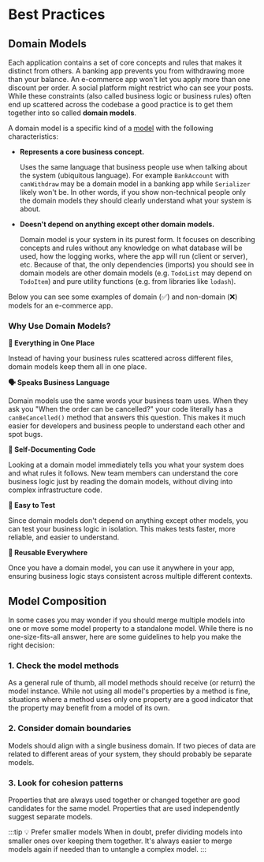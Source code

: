 # Best Practices

## Domain Models

Each application contains a set of core concepts and rules that makes it distinct from others. A banking app prevents you from withdrawing more than your balance. An e-commerce app won't let you apply more than one discount per order. A social platform might restrict who can see your posts. While these constraints (also called business logic or business rules) often end up scattered across the codebase a good practice is to get them together into so called **domain models**.

A domain model is a specific kind of a [model](/docs/model/index#what-is-a-model) with the following characteristics:

- **Represents a core business concept.**

  Uses the same language that business people use when talking about the system (ubiquitous language). For example `BankAccount` with `canWithdraw` may be a domain model in a banking app while `Serializer` likely won't be. In other words, if you show non-technical people only the domain models they should clearly understand what your system is about.

- **Doesn't depend on anything except other domain models.**

  Domain model is your system in its purest form. It focuses on describing concepts and rules without any knowledge on what database will be used, how the logging works, where the app will run (client or server), etc. Because of that, the only dependencies (imports) you should see in domain models are other domain models (e.g. `TodoList` may depend on `TodoItem`) and pure utility functions (e.g. from libraries like `lodash`).

Below you can see some examples of domain (✅) and non-domain (❌) models for an e-commerce app.

<!--@include: ./snippets/best-practices/domain-models/index.md-->

### Why Use Domain Models?

**🎯 Everything in One Place**

Instead of having your business rules scattered across different files, domain models keep them all in one place.

**🗣️ Speaks Business Language**

Domain models use the same words your business team uses. When they ask you "When the order can be cancelled?" your code literally has a `canBeCancelled()` method that answers this question. This makes it much easier for developers and business people to understand each other and spot bugs.

**📖 Self-Documenting Code**

Looking at a domain model immediately tells you what your system does and what rules it follows. New team members can understand the core business logic just by reading the domain models, without diving into complex infrastructure code.

**🧪 Easy to Test**

Since domain models don't depend on anything except other models, you can test your business logic in isolation. This makes tests faster, more reliable, and easier to understand.

**🔄 Reusable Everywhere**

Once you have a domain model, you can use it anywhere in your app, ensuring business logic stays consistent across multiple different contexts.

## Model Composition

In some cases you may wonder if you should merge multiple models into one or move some model property to a standalone model. While there is no one-size-fits-all answer, here are some guidelines to help you make the right decision:

### 1. Check the model methods

As a general rule of thumb, all model methods should receive (or return) the model instance. While not using all model's properties by a method is fine, situations where a method uses only one property are a good indicator that the property may benefit from a model of its own.

<!--@include: ./snippets/best-practices/check-model-methods/index.md-->

### 2. Consider domain boundaries

Models should align with a single business domain. If two pieces of data are related to different areas of your system, they should probably be separate models.

<!--@include: ./snippets/best-practices/domain-boundaries/index.md-->

### 3. Look for cohesion patterns

Properties that are always used together or changed together are good candidates for the same model. Properties that are used independently suggest separate models.

<!--@include: ./snippets/best-practices/cohesion-patterns/index.md-->

:::tip 💡 Prefer smaller models
When in doubt, prefer dividing models into smaller ones over keeping them together. It's always easier to merge models again if needed than to untangle a complex model.
:::
